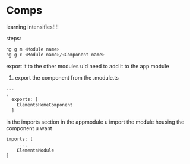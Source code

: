 # Comps


learning intensifies!!!!

steps:

```bash
ng g m <Module name>
ng g c <Module name>/<Component name>
```

export it to the other modules u'd need to add it to the app module

1. export the component from the <module name>.module.ts

```js
...
,
  exports: [
    ElementsHomeComponent
  ]
```
in the imports section in the appmodule u import the module housing the component u want

```js
imports: [
    ...,
    ElementsModule
]

```